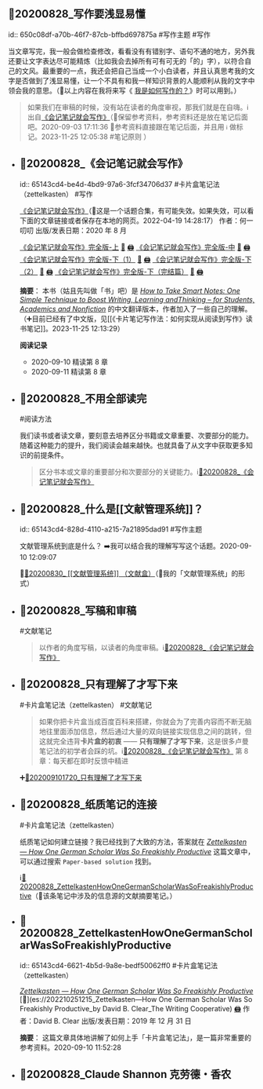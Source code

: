 ## 📇20200828_写作要浅显易懂 
id:: 650c08df-a70b-46f7-87cb-bffbd697875a
#写作主题 #写作

当文章写完，我一般会做检查修改，看看没有有错别字、语句不通的地方，另外我还要让文字表达尽可能精炼（比如我会去掉所有可有可无的「的」字），以符合自己的文风。最重要的一点，我还会把自己当成一个小白读者，并且认真思考我的文字是否做到了浅显易懂，让一个不具有和我一样知识背景的人能顺利从我的文字中领会我的意思。（🤔以上内容在我将来写《 [我是如何写作的？](((633d9b06-bb3e-4c0d-b0ff-3fac571d5ed5)))》时可以用到。）

>  如果我们在审稿的时候，没有站在读者的角度审视，那我们就是在自嗨。ℹ️ 出自[《会记笔记就会写作》](((65143cd4-be4d-4bd9-97a6-3fcf34706d37)))（🤔保留参考资料，参考资料还是放在笔记后面吧。2020-09-03 17:11:36 🔨参考资料直接跟在笔记后面，并且用 `ℹ️` 做标记。2023-11-25 12:05:38 #笔记原则 ）
- ## 📑20200828_《会记笔记就会写作》
  id:: 65143cd4-be4d-4bd9-97a6-3fcf34706d37
  #卡片盒笔记法（zettelkasten） #写作
  
  [《会记笔记就会写作》](https://mp.weixin.qq.com/mp/appmsgalbum?action=getalbum&__biz=MzI1NTA4Nzk5Mw==&scene=1&album_id=1464601583634939905#wechat_redirect)（🤔这是一个话题合集，有可能失效。如果失效，可以看下面的文章链接或者保存在本地的网页。2022-04-19 14:28:17）
  作者：何一叨叨
  出版/发表日期：2020 年 8 月
  
  [《会记笔记就会写作》完全版-上](https://mp.weixin.qq.com/s/eNpb7fOLk0ULamV-DYCZTQ) [🔎](es://202204191413_《会记笔记就会写作》完全版-上) [🖨](<file:///D:/Wanghu/800-写作技巧/202204191413_《会记笔记就会写作》完全版-上.html>)
  [《会记笔记就会写作》完全版-中](https://mp.weixin.qq.com/s/UXLSywR37dQWKcFfQxheDQ) [🔎](es://202204191420_《会记笔记就会写作》完全版-中) [🖨](<file:///D:/Wanghu/800-写作技巧/202204191420_《会记笔记就会写作》完全版-中.html>)
  [《会记笔记就会写作》完全版-下（1）](https://mp.weixin.qq.com/s/DmSdIbyV7gpav9iOVbrQJQ) [🔎](es://202204191424_《会记笔记就会写作》完全版-下（1）) [🖨](<file:///D:/Wanghu/800-写作技巧/202204191424_《会记笔记就会写作》完全版-下（1）.html>)
  [《会记笔记就会写作》完全版-下（2）](https://mp.weixin.qq.com/s/cwBJn-ns6T1wt1-_zeG47A) [🔎](es://202204191427_《会记笔记就会写作》完全版-下（2）) [🖨](<file:///D:/Wanghu/800-写作技巧/202204191427_《会记笔记就会写作》完全版-下（2）.html>)
  [《会记笔记就会写作》完全版-下（完结篇）](https://mp.weixin.qq.com/s/GIhLHvM4YIPP-Iyv52qj_g) [🔎](es://202204191431_《会记笔记就会写作》完全版-下（完结篇）) [🖨](<file:///D:/Wanghu/800-写作技巧/202204191431_《会记笔记就会写作》完全版-下（完结篇）.html>)
  
  **摘要**：
  本书（姑且先叫做「书」吧）是 [*How to Take Smart Notes: One Simple Technique to Boost Writing, Learning andThinking – for Students, Academics and Nonfiction*](https://book.douban.com/subject/30216624/) 的中文翻译版本，作者加入了一些自己的理解。（➕目前已经有了中文版，见[[《卡片笔记写作法：如何实现从阅读到写作》读书笔记]]。2023-11-25 12:13:29）
  
  **阅读记录**
  * 2020-09-10 精读第 8 章
  * 2020-09-11 精读第 8 章
- ## 📇20200828_不用全部读完️
  #阅读方法
  
  我们读书或者读文章，要刻意去培养区分书籍或文章重要、次要部分的能力。随着这种能力的提升，我们阅读会越来越快。也就具备了从文字中获取更多知识的前提条件。
  
  > 区分书本或文章的重要部分和次要部分的关键能力。ℹ️[📑20200828_《会记笔记就会写作》](((65143cd4-be4d-4bd9-97a6-3fcf34706d37)))
- ## 📇20200828_什么是[[文献管理系统]]？ 
  id:: 65143cd4-828d-4110-a215-7a21895dad91
  #写作主题
  
  文献管理系统到底是什么？
  ➡️我可以结合我的理解写写这个话题。2020-09-10 12:09:07
  
  📎[📇20200830_ [[文献管理系统]] （文献盒）](((65143cd4-697c-44ee-98be-3c3ce738d7db)))（📎我的「文献管理系统」的形式）
- ## 📇20200828_写稿和审稿 
  #文献笔记
  
  > 以作者的角度写稿，以读者的角度审稿。ℹ️[📑20200828_《会记笔记就会写作》](((65143cd4-be4d-4bd9-97a6-3fcf34706d37)))
- ## 📇20200828_只有理解了才写下来
  #卡片盒笔记法（zettelkasten） #文献笔记
  
  > 如果你把卡片盒当成百度百科来搭建，你就会为了完善内容而不断无脑地往里面添加信息，然后通过大量的双向链接实现信息之间的跳转，但这就完全违背**卡片盒的初衷** —— **只有理解了才写下来**，这是很多卢曼笔记法的初学者会踩的坑。ℹ️[📑20200828_《会记笔记就会写作》](((65143cd4-be4d-4bd9-97a6-3fcf34706d37))) 第 8 章：每天都在即时反馈中精进
  
  ➕[📇202009101720_只有理解了才写下来](((63562e21-2da6-40f9-95b9-731b3def47b9)))
- ## 📇20200828_纸质笔记的连接
  #卡片盒笔记法（zettelkasten）
  
  纸质笔记如何建立链接？我已经找到了大致的方法，答案就在 [*Zettelkasten — How One German Scholar Was So Freakishly Productive*](((65143cd4-6621-4b5d-9a8e-bedf50062ff0))) 这篇文章中，可以通过搜索 `Paper-based solution` 找到。
  
  ℹ️[📑20200828_ZettelkastenHowOneGermanScholarWasSoFreakishlyProductive](((65143cd4-6621-4b5d-9a8e-bedf50062ff0)))（🤔该条笔记中涉及的信息源的文献摘要笔记。）
- ## 📑20200828_ZettelkastenHowOneGermanScholarWasSoFreakishlyProductive
  id:: 65143cd4-6621-4b5d-9a8e-bedf50062ff0
  #卡片盒笔记法（zettelkasten）
  
  [*Zettelkasten — How One German Scholar Was So Freakishly Productive*](https://writingcooperative.com/zettelkasten-how-one-german-scholar-was-so-freakishly-productive-997e4e0ca125) [🔎](es://202210251215_Zettelkasten—How One German Scholar Was So Freakishly Productive_by David B. Clear_The Writing Cooperative) [🖨](<file:///D:/Wanghu/Attachment/202210251215_Zettelkasten—How One German Scholar Was So Freakishly Productive_by David B. Clear_The Writing Cooperative.html>)
  作者：David B. Clear
  出版/发表日期：2019 年 12 月 31 日
  
  **摘要**：
  这篇文章具体地讲解了如何上手「卡片盒笔记法」，是一篇非常重要的参考资料。2020-09-10 11:52:28
- ## 📇20200828_Claude Shannon 克劳德・香农